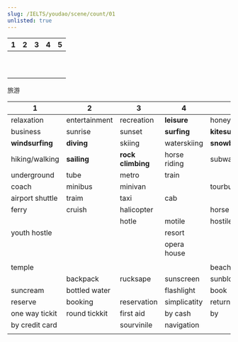 ```yaml
---
slug: /IELTS/youdao/scene/count/01
unlisted: true
---
```



| 1    | 2    | 3    | 4    | 5    |
| ---- | ---- | ---- | ---- | ---- |
|      |      |      |      |      |
|      |      |      |      |      |
|      |      |      |      |      |
|      |      |      |      |      |
|      |      |      |      |      |
|      |      |      |      |      |
|      |      |      |      |      |
|      |      |      |      |      |
|      |      |      |      |      |
|      |      |      |      |      |

旅游


| 1               | 2             | 3                 | 4            | 5                |
| --------------- | ------------- | ----------------- | ------------ | ---------------- |
| relaxation      | entertainment | recreation        | **leisure**  | honeymoon        |
| business        | sunrise       | sunset            | **surfing**  | **kitesurfing**  |
| **windsurfing** | **diving**    | skiing            | waterskiing  | **snowboarding** |
| hiking/walking  | **sailing**   | **rock climbing** | horse riding | subway           |
| underground     | tube          | metro             | train        |                  |
| coach           | minibus       | minivan           |              | tourbus          |
| airport shuttle | traim         | taxi              | cab          |                  |
| ferry           | cruish        | halicopter        |              | horse            |
|                 |               | hotle             | motile       | hostile          |
| youth hostle    |               |                   | resort       |                  |
|                 |               |                   | opera house  |                  |
|                 |               |                   |              |                  |
| temple          |               |                   |              | beaches          |
|                 | backpack      | rucksape          | sunscreen    | sunblock         |
| suncream        | bottled water |                   | flashlight   | book             |
| reserve         | booking       | reservation       | simplicatity | return ticket    |
| one way tickit  | round tickkit | first aid         | by cash      | by               |
| by credit card  |               | sourvinile        | navigation   |                  |
|                 |               |                   |              |                  |
